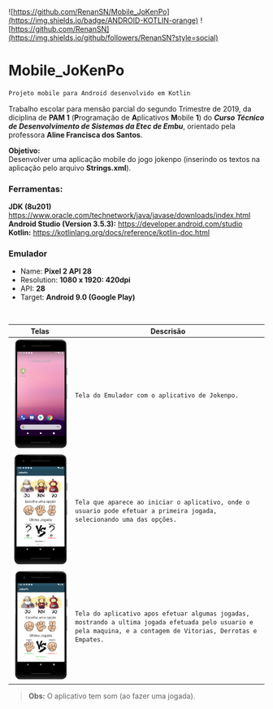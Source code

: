 ![https://github.com/RenanSN/Mobile_JoKenPo](https://img.shields.io/badge/ANDROID-KOTLIN-orange)
![https://github.com/RenanSN](https://img.shields.io/github/followers/RenanSN?style=social)

# Mobile_JoKenPo
```markdown
Projeto mobile para Android desenvolvido em Kotlin
```

Trabalho escolar para mensão parcial do segundo Trimestre de 2019, da diciplina de **PAM 1** (**P**rogramação de **A**plicativos **M**obile **1**) do **_Curso Técnico de Desenvolvimento de Sistemas da Etec de Embu_**, orientado pela professora **Aline Francisca dos Santos**.

**Objetivo:**<br>
Desenvolver uma aplicação mobile do jogo jokenpo (inserindo os textos na aplicação pelo arquivo **Strings.xml**).

### Ferramentas:<br>
**JDK (8u201)** https://www.oracle.com/technetwork/java/javase/downloads/index.html <br>
**Android Studio (Version 3.5.3):** https://developer.android.com/studio<br>
**Kotlin:** https://kotlinlang.org/docs/reference/kotlin-doc.html

### Emulador
- Name: **Pixel 2 API 28**
- Resolution: **1080 x 1920: 420dpi**
- API: **28**
- Target: **Android 9.0 (Google Play)**

<br>

|Telas           |Descrisão                      |                         
|----------------|-------------------------------|
|![IMG](/markdown/capa1_jokenpo.PNG)|`Tela do Emulador com o aplicativo de Jokenpo.`            |
|![IMG](/markdown/capa2_jokenpo.PNG)          |`Tela que aparece ao iniciar o aplicativo, onde o usuario pode efetuar a primeira jogada, selecionando uma das opções.`            |
|![IMG](/markdown/capa3_jokenpo.PNG)          |`Tela do aplicativo apos efetuar algumas jogadas, mostrando a ultima jogada efetuada pelo usuario e pela maquina, e a contagem de Vitorias, Derrotas e Empates.`|

> **Obs:** O aplicativo tem som (ao fazer uma jogada).
